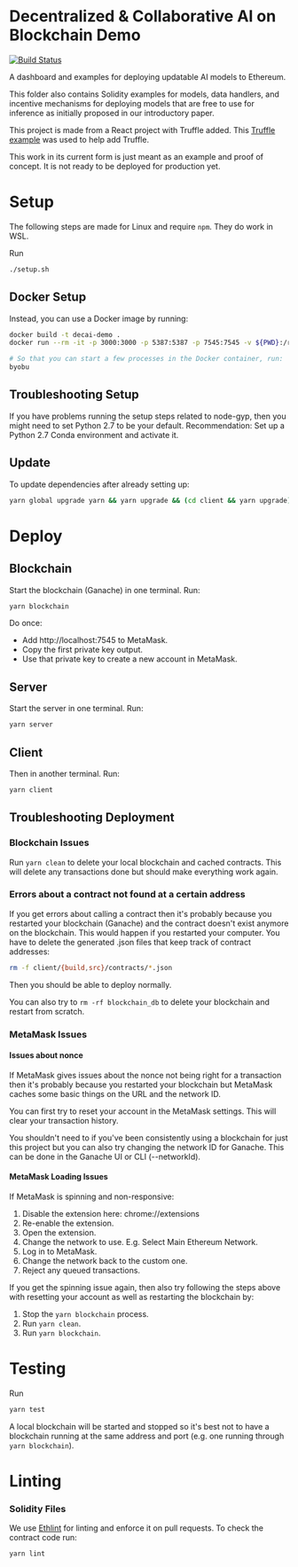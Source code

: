 # Decentralized & Collaborative AI on Blockchain Demo
[![Build Status](https://dev.azure.com/maluuba/0xDeCA10B/_apis/build/status/demo-CI?branchName=master)](https://dev.azure.com/maluuba/0xDeCA10B/_build/latest?definitionId=116&branchName=master)

A dashboard and examples for deploying updatable AI models to Ethereum.

This folder also contains Solidity examples for models, data handlers, and incentive mechanisms for deploying models that are free to use for inference as initially proposed in our introductory paper.

This project is made from a React project with Truffle added. This [Truffle example][truffle-react] was used to help add Truffle.

This work in its current form is just meant as an example and proof of concept.
It is not ready to be deployed for production yet.

# Setup
The following steps are made for Linux and require `npm`. They do work in WSL.

Run
```bash
./setup.sh
```

## Docker Setup
Instead, you can use a Docker image by running:
```bash
docker build -t decai-demo .
docker run --rm -it -p 3000:3000 -p 5387:5387 -p 7545:7545 -v ${PWD}:/root/workspace/demo -v /root/workspace/demo/node_modules -v /root/workspace/demo/client/node_modules --name decai-demo decai-demo bash

# So that you can start a few processes in the Docker container, run:
byobu
```

## Troubleshooting Setup
If you have problems running the setup steps related to node-gyp, then you might need to set Python 2.7 to be your default. Recommendation: Set up a Python 2.7 Conda environment and activate it.

## Update
To update dependencies after already setting up:
```bash
yarn global upgrade yarn && yarn upgrade && (cd client && yarn upgrade)
```

# Deploy
## Blockchain
Start the blockchain (Ganache) in one terminal.
Run:
```bash
yarn blockchain
```

Do once:
* Add http://localhost:7545 to MetaMask.
* Copy the first private key output.
* Use that private key to create a new account in MetaMask.

## Server
Start the server in one terminal.
Run:
```bash
yarn server
```

## Client
Then in another terminal.
Run:
```bash
yarn client
```

## Troubleshooting Deployment
### Blockchain Issues
Run `yarn clean` to delete your local blockchain and cached contracts. This will delete any transactions done but should make everything work again.

### Errors about a contract not found at a certain address
If you get errors about calling a contract then it's probably because you restarted your blockchain (Ganache) and the contract doesn't exist anymore on the blockchain.
This would happen if you restarted your computer.
You have to delete the generated .json files that keep track of contract addresses:
```bash
rm -f client/{build,src}/contracts/*.json
```
Then you should be able to deploy normally.

You can also try to `rm -rf blockchain_db` to delete your blockchain and restart from scratch.

### MetaMask Issues
#### Issues about nonce
If MetaMask gives issues about the nonce not being right for a transaction then it's probably because you restarted your blockchain but MetaMask caches some basic things on the URL and the network ID.

You can first try to reset your account in the MetaMask settings. This will clear your transaction history.

You shouldn't need to if you've been consistently using a blockchain for just this project but you can also try changing the network ID for Ganache. This can be done in the Ganache UI or CLI (--networkId).

#### MetaMask Loading Issues
If MetaMask is spinning and non-responsive:
1. Disable the extension here: chrome://extensions
2. Re-enable the extension.
3. Open the extension.
4. Change the network to use. E.g. Select Main Ethereum Network.
5. Log in to MetaMask.
6. Change the network back to the custom one.
7. Reject any queued transactions.

If you get the spinning issue again, then also try following the steps above with resetting your account as well as restarting the blockchain by:
1. Stop the `yarn blockchain` process.
2. Run `yarn clean`.
3. Run `yarn blockchain`.

[ganache]: https://truffleframework.com/ganache
[truffle-react]: https://truffleframework.com/boxes/react

# Testing
Run
```bash
yarn test
```

A local blockchain will be started and stopped so it's best not to have a blockchain running at the same address and port (e.g. one running through `yarn blockchain`).

# Linting
### Solidity Files
We use [Ethlint][ethlint] for linting and enforce it on pull requests.
To check the contract code run:
```bash
yarn lint
```

[ethlint]: https://github.com/duaraghav8/Ethlint
[overview-paper]: https://aka.ms/0xDeCA10B-paper
[overview-paper-dark]: https://aka.ms/0xDeCA10B-paper-dark
